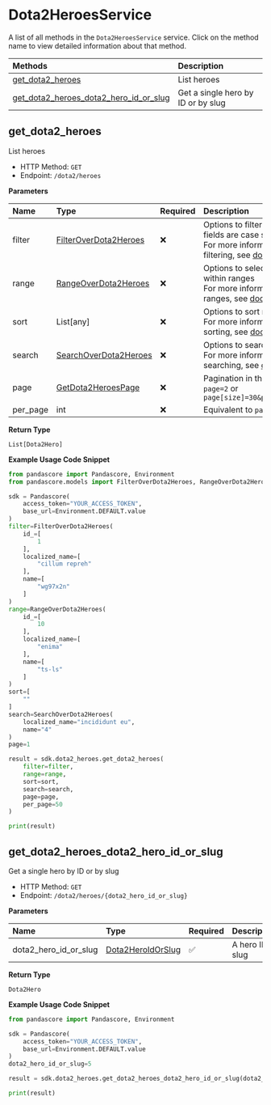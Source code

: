 # Dota2HeroesService

A list of all methods in the `Dota2HeroesService` service. Click on the method name to view detailed information about that method.

| Methods                                                                           | Description                        |
| :-------------------------------------------------------------------------------- | :--------------------------------- |
| [get_dota2_heroes](#get_dota2_heroes)                                             | List heroes                        |
| [get_dota2_heroes_dota2_hero_id_or_slug](#get_dota2_heroes_dota2_hero_id_or_slug) | Get a single hero by ID or by slug |

## get_dota2_heroes

List heroes

- HTTP Method: `GET`
- Endpoint: `/dota2/heroes`

**Parameters**

| Name     | Type                                                        | Required | Description                                                                                                                                         |
| :------- | :---------------------------------------------------------- | :------- | :-------------------------------------------------------------------------------------------------------------------------------------------------- |
| filter   | [FilterOverDota2Heroes](../models/FilterOverDota2Heroes.md) | ❌       | Options to filter results. String fields are case sensitive <br/>For more information on filtering, see [docs](/docs/filtering-and-sorting#filter). |
| range    | [RangeOverDota2Heroes](../models/RangeOverDota2Heroes.md)   | ❌       | Options to select results within ranges <br/>For more information on ranges, see [docs](/docs/filtering-and-sorting#range).                         |
| sort     | List[any]                                                   | ❌       | Options to sort results <br/>For more information on sorting, see [docs](/docs/filtering-and-sorting#sort).                                         |
| search   | [SearchOverDota2Heroes](../models/SearchOverDota2Heroes.md) | ❌       | Options to search results <br/>For more information on searching, see [docs](/docs/filtering-and-sorting#search).                                   |
| page     | [GetDota2HeroesPage](../models/GetDota2HeroesPage.md)       | ❌       | Pagination in the form of `page=2` or `page[size]=30&page[number]=2`                                                                                |
| per_page | int                                                         | ❌       | Equivalent to `page[size]`                                                                                                                          |

**Return Type**

`List[Dota2Hero]`

**Example Usage Code Snippet**

```python
from pandascore import Pandascore, Environment
from pandascore.models import FilterOverDota2Heroes, RangeOverDota2Heroes, SearchOverDota2Heroes

sdk = Pandascore(
    access_token="YOUR_ACCESS_TOKEN",
    base_url=Environment.DEFAULT.value
)
filter=FilterOverDota2Heroes(
    id_=[
        1
    ],
    localized_name=[
        "cillum repreh"
    ],
    name=[
        "wg97x2n"
    ]
)
range=RangeOverDota2Heroes(
    id_=[
        10
    ],
    localized_name=[
        "enima"
    ],
    name=[
        "ts-ls"
    ]
)
sort=[
    ""
]
search=SearchOverDota2Heroes(
    localized_name="incididunt eu",
    name="4"
)
page=1

result = sdk.dota2_heroes.get_dota2_heroes(
    filter=filter,
    range=range,
    sort=sort,
    search=search,
    page=page,
    per_page=50
)

print(result)
```

## get_dota2_heroes_dota2_hero_id_or_slug

Get a single hero by ID or by slug

- HTTP Method: `GET`
- Endpoint: `/dota2/heroes/{dota2_hero_id_or_slug}`

**Parameters**

| Name                  | Type                                                | Required | Description       |
| :-------------------- | :-------------------------------------------------- | :------- | :---------------- |
| dota2_hero_id_or_slug | [Dota2HeroIdOrSlug](../models/Dota2HeroIdOrSlug.md) | ✅       | A hero ID or slug |

**Return Type**

`Dota2Hero`

**Example Usage Code Snippet**

```python
from pandascore import Pandascore, Environment

sdk = Pandascore(
    access_token="YOUR_ACCESS_TOKEN",
    base_url=Environment.DEFAULT.value
)
dota2_hero_id_or_slug=5

result = sdk.dota2_heroes.get_dota2_heroes_dota2_hero_id_or_slug(dota2_hero_id_or_slug=dota2_hero_id_or_slug)

print(result)
```

<!-- This file was generated by liblab | https://liblab.com/ -->
